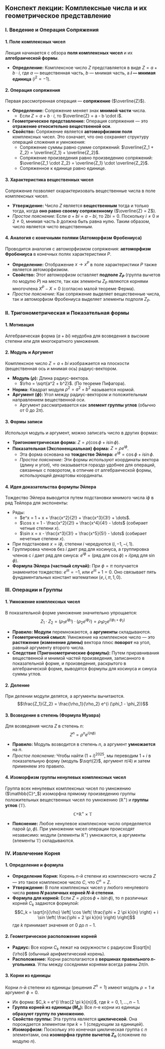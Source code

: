 
## Конспект лекции: Комплексные числа и их геометрическое представление

### I. Введение и Операция Сопряжения

#### 1. Поле комплексных чисел

Лекция начинается с обзора **поля комплексных чисел** и их **алгебраической формы**.

- **Определение:** Комплексное число $Z$ представляется в виде $Z = a + b \cdot i$, где $a$ — вещественная часть, $b$ — мнимая часть, а **$i$ — мнимая единица** ($i^2 = -1$).

#### 2. Операция сопряжения

Первая рассмотренная операция — **сопряжение** ($\overline{Z}$).

- **Определение:** Сопряжение меняет знак **мнимой части** числа.
    - Если $Z = a + b \cdot i$, то $\overline{Z} = a - b \cdot i$.
- **Геометрическое представление:** Операция сопряжения — это **отражение относительно вещественной оси**.
- **Свойство:** Сопряжение является **автоморфизмом поля** комплексных чисел. Это означает, что оно сохраняет структуру операций сложения и умножения:
    - Сопряжение суммы равно сумме сопряжений: $\overline{Z_1 + Z_2} = \overline{Z_1} + \overline{Z_2}$.
    - Сопряжение произведения равно произведению сопряжений: $\overline{Z_1 \cdot Z_2} = \overline{Z_1} \cdot \overline{Z_2}$.
    - Сопряженное к единице равно единице.

#### 3. Характеристика вещественных чисел

Сопряжение позволяет охарактеризовать вещественные числа в поле комплексных чисел.

- **Утверждение:** Число $Z$ является **вещественным** тогда и только тогда, когда **оно равно своему сопряженному** ($\overline{Z} = Z$).
- _Простое пояснение:_ Если $a + bi = a - bi$, то $2bi = 0$. Поскольку $i \ne 0$ и $2 \ne 0$, мнимая часть $b$ должна быть равна нулю. Таким образом, число является чисто вещественным.

#### 4. Аналогия с конечными полями (Автоморфизм Фробениуса)

Проводится аналогия с автоморфизмом сопряжения: **автоморфизм Фробениуса** в конечных полях характеристики $P$.

- **Определение:** Отображение $x \rightarrow x^P$ в поле характеристики $P$ также является автоморфизмом.
- **Свойство:** Этот автоморфизм оставляет **подполе $Z_P$** (группа вычетов по модулю $P$) на месте, так как элементы $Z_P$ являются корнями многочлена $X^P - X = 0$ (согласно малой теореме Ферма).
- _Простое пояснение:_ Как сопряжение выделяет вещественные числа, так и автоморфизм Фробениуса выделяет элементы подполя $Z_P$.

### II. Тригонометрическая и Показательная формы

#### 1. Мотивация

Алгебраическая форма ($a + bi$) неудобна для возведения в высокие степени или для многократного умножения.

#### 2. Модуль и Аргумент

Комплексное число $Z = a + bi$ изображается на плоскости (вещественная ось и мнимая ось) радиус-вектором.

- **Модуль ($\rho$):** Длина радиус-вектора.
    - $\rho = \sqrt{a^2 + b^2}$. (По теореме Пифагора).
- **Норма:** Квадрат модуля $\rho^2 = a^2 + b^2$ называется нормой.
- **Аргумент ($\phi$):** Угол между радиус-вектором и положительным направлением вещественной оси.
    - Аргумент рассматривается как **элемент группы углов** (обычно от $0$ до $2\pi$).

#### 3. Формы записи

Используя модуль и аргумент, можно записать число в других формах:

- **Тригонометрическая форма:** $Z = \rho (\cos \phi + i \sin \phi)$.
- **Показательная (Экспоненциальная) форма:** $Z = \rho e^{i \phi}$.
    - Эта форма основана на **тождестве Эйлера:** $e^{i \phi} = \cos \phi + i \sin \phi$.
    - _Простое пояснение:_ Эти формы используют координаты вектора (длину и угол), что оказывается гораздо удобнее для операций, связанных с поворотом, в отличие от алгебраической формы, использующей декартовы координаты.

#### 4. Идея доказательства формулы Эйлера

Тождество Эйлера выводится путем подстановки мнимого числа $i\phi$ в ряд Тейлора для экспоненты:

- Ряды:
    - $e^x = 1 + x + \frac{x^2}{2!} + \frac{x^3}{3!} + \dots$.
    - $\cos x = 1 - \frac{x^2}{2!} + \frac{x^4}{4!} - \dots$ (собирает четные степени $x$).
    - $\sin x = x - \frac{x^3}{3!} + \frac{x^5}{5!} - \dots$ (собирает нечетные степени $x$).
- При подстановке $x = i \phi$, степени $i$ чередуются ($i, -1, -i, 1$).
- Группировка членов без $i$ дает ряд для косинуса, а группировка членов с $i$ дает ряд для синуса: $e^{i \phi} = (\text{ряд для } \cos \phi) + i (\text{ряд для } \sin \phi)$.
- **Формула Эйлера (частный случай):** При $\phi = \pi$ получается знаменитое тождество: $e^{i \pi} = -1$, или $e^{i \pi} + 1 = 0$. Оно связывает пять фундаментальных констант математики ($e, i, \pi, 1, 0$).

### III. Операции и Группы

#### 1. Умножение комплексных чисел

В показательной форме умножение значительно упрощается: $$Z_1 \cdot Z_2 = (\rho_1 e^{i \phi_1}) \cdot (\rho_2 e^{i \phi_2}) = \rho_1 \rho_2 e^{i (\phi_1 + \phi_2)}$$

- **Правило:** **Модули** перемножаются, а **аргументы** складываются.
- **Геометрический смысл:** Умножение на комплексное число — это **растяжение (изменение длины)** вектора плюс **поворот** на угол, равный аргументу второго числа.
- **Следствие (Тригонометрические формулы):** Путем приравнивания вещественной и мнимой частей произведения, записанного в показательной форме, и произведения, раскрытого в алгебраической форме, выводятся формулы для косинуса и синуса суммы углов.

#### 2. Деление

При делении модули делятся, а аргументы вычитаются. $$\frac{Z_1}{Z_2} = \frac{\rho_1}{\rho_2} e^{i (\phi_1 - \phi_2)}$$

#### 3. Возведение в степень (Формула Муавра)

Для возведения числа $Z$ в степень $n$: $$Z^n = \rho^n e^{i (n \phi)}$$

- **Правило:** Модуль возводится в степень $n$, а аргумент **умножается** на $n$.
- _Простое пояснение:_ Чтобы найти $(1+i)^{2025}$, мы переводим $1+i$ в показательную форму (модуль $\sqrt{2}$, аргумент $\pi/4$) и затем применяем это правило.

#### 4. Изоморфизм группы ненулевых комплексных чисел

Группа всех ненулевых комплексных чисел по умножению ($\mathbb{C}^_$) изоморфна прямому произведению группы положительных вещественных чисел по умножению ($\mathbb{R}^+$) и **группы углов** ($\mathbb{T}$). $$\mathbb{C}^_ \cong \mathbb{R}^+ \times \mathbb{T}$$

- **Пояснение:** Любое ненулевое комплексное число определяется парой $(\rho, \phi)$. При умножении чисел операции происходят независимо: модули (элементы $\mathbb{R}^+$) умножаются, а аргументы (элементы $\mathbb{T}$) складываются.

### IV. Извлечение Корня

#### 1. Определение и формула

- **Определение Корня:** Корень $n$-й степени из комплексного числа $Z$ — это такое комплексное число $C$, что $C^n = Z$.
- **Утверждение:** В поле комплексных чисел у любого ненулевого числа **ровно $N$ различных корней $N$-й степени**.
- **Формула для корней:** Если $Z = \rho (\cos \phi + i \sin \phi)$, то $n$ различных корней $C_k$ задаются формулой: $$C_k = \sqrt[n]{\rho} \left[ \cos \left( \frac{\phi + 2 \pi k}{n} \right) + i \sin \left( \frac{\phi + 2 \pi k}{n} \right) \right]$$ где $k$ принимает значения от $0$ до $n-1$.

#### 2. Геометрическое расположение корней

- **Радиус:** Все корни $C_k$ лежат на окружности с радиусом $\sqrt[n]{\rho}$ (обычный арифметический корень).
- **Расположение:** Корни располагаются в **вершинах правильного $n$-угольника**. Углы между соседними корнями всегда равны $2\pi/n$.

#### 3. Корни из единицы

Корни $n$-й степени из единицы (решения $Z^n = 1$) имеют модуль $\rho=1$ и аргумент $\phi=0$.

- Их форма: $C_k = e^{i \frac{2 \pi k}{n}}$, где $k = 0, 1, \dots, n-1$.
- **Группа корней из единицы ($M_n$):** Все $n$-е корни из единицы **образуют группу по умножению**.
- **Свойство группы:** Эта группа является **циклической**. Она порождается элементом при $k=1$ (следующим за единицей).
- **Изоморфизм:** Поскольку это конечная циклическая группа с $n$ элементами, она **изоморфна группе вычетов $Z_n$** (сложение по модулю $n$).